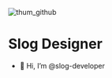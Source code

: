 
![thum_github](https://user-images.githubusercontent.com/68675925/162097439-b48ce6dd-b004-4d3b-b8cf-5b8c95fdeaea.png)

# Slog Designer
- 👋 Hi, I’m @slog-developer
